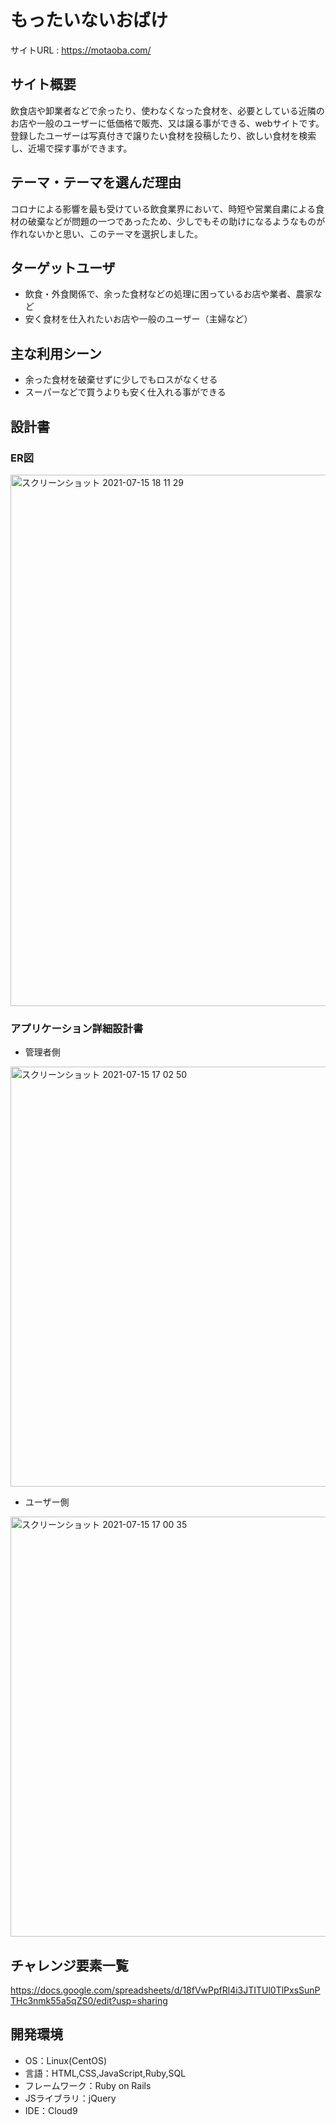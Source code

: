 # もったいないおばけ

サイトURL : https://motaoba.com/

## サイト概要
飲食店や卸業者などで余ったり、使わなくなった食材を、必要としている近隣のお店や一般のユーザーに低価格で販売、又は譲る事ができる、webサイトです。
登録したユーザーは写真付きで譲りたい食材を投稿したり、欲しい食材を検索し、近場で探す事ができます。

## テーマ・テーマを選んだ理由
コロナによる影響を最も受けている飲食業界において、時短や営業自粛による食材の破棄などが問題の一つであったため、少しでもその助けになるようなものが作れないかと思い、このテーマを選択しました。

## ターゲットユーザ
- 飲食・外食関係で、余った食材などの処理に困っているお店や業者、農家など
- 安く食材を仕入れたいお店や一般のユーザー（主婦など）
## 主な利用シーン
- 余った食材を破棄せずに少しでもロスがなくせる
- スーパーなどで買うよりも安く仕入れる事ができる
## 設計書
### ER図
<img width="850" alt="スクリーンショット 2021-07-15 18 11 29" src="https://user-images.githubusercontent.com/80250852/125762416-193ccd98-999a-422a-b124-dbef8b683833.png">

### アプリケーション詳細設計書
- 管理者側<br>
<img width="672" alt="スクリーンショット 2021-07-15 17 02 50" src="https://user-images.githubusercontent.com/80250852/125753099-e5cdc90b-e20f-45c6-8bae-fcd5ecdd08be.png">

- ユーザー側<br>
<img width="672" alt="スクリーンショット 2021-07-15 17 00 35" src="https://user-images.githubusercontent.com/80250852/125753474-eb21256a-f4a9-4b23-8915-25d573014be6.png">


## チャレンジ要素一覧
https://docs.google.com/spreadsheets/d/18fVwPpfRl4i3JTITUl0TlPxsSunPTHc3nmk55a5qZS0/edit?usp=sharing


## 開発環境
- OS：Linux(CentOS)
- 言語：HTML,CSS,JavaScript,Ruby,SQL
- フレームワーク：Ruby on Rails
- JSライブラリ：jQuery
- IDE：Cloud9
